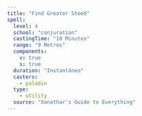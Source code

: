 ```yaml
---
title: "Find Greater Steed"
spell:
  level: 4
  school: "conjuration"
  castingTime: "10 Minutos"
  range: "9 Metros"
  components:
    v: true
    s: true
  duration: "Instantâneo"
  casters:
    - paladin
  type:
    - utility
  source: "Xanathar's Guide to Everything"
---
```

